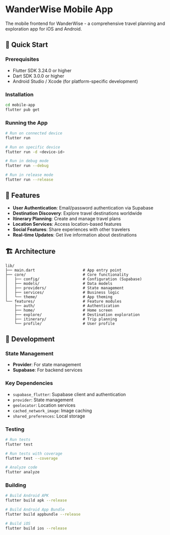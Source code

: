# WanderWise Mobile App

The mobile frontend for WanderWise - a comprehensive travel planning and exploration app for iOS and Android.

## 🚀 Quick Start

### Prerequisites
- Flutter SDK 3.24.0 or higher
- Dart SDK 3.0.0 or higher
- Android Studio / Xcode (for platform-specific development)

### Installation
```bash
cd mobile-app
flutter pub get
```

### Running the App
```bash
# Run on connected device
flutter run

# Run on specific device
flutter run -d <device-id>

# Run in debug mode
flutter run --debug

# Run in release mode
flutter run --release
```

## 📱 Features

- **User Authentication**: Email/password authentication via Supabase
- **Destination Discovery**: Explore travel destinations worldwide
- **Itinerary Planning**: Create and manage travel plans
- **Location Services**: Access location-based features
- **Social Features**: Share experiences with other travelers
- **Real-time Updates**: Get live information about destinations

## 🏗️ Architecture

```
lib/
├── main.dart                     # App entry point
├── core/                         # Core functionality
│   ├── config/                   # Configuration (Supabase)
│   ├── models/                   # Data models
│   ├── providers/                # State management
│   ├── services/                 # Business logic
│   └── theme/                    # App theming
└── features/                     # Feature modules
    ├── auth/                     # Authentication
    ├── home/                     # Home screen
    ├── explore/                  # Destination exploration
    ├── itinerary/                # Trip planning
    └── profile/                  # User profile
```

## 🔧 Development

### State Management
- **Provider**: For state management
- **Supabase**: For backend services

### Key Dependencies
- `supabase_flutter`: Supabase client and authentication
- `provider`: State management
- `geolocator`: Location services
- `cached_network_image`: Image caching
- `shared_preferences`: Local storage

### Testing
```bash
# Run tests
flutter test

# Run tests with coverage
flutter test --coverage

# Analyze code
flutter analyze
```

### Building
```bash
# Build Android APK
flutter build apk --release

# Build Android App Bundle
flutter build appbundle --release

# Build iOS
flutter build ios --release
``` 